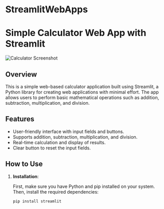 # StreamlitWebApps
# Simple Calculator Web App with Streamlit

![Calculator Screenshot](screenshot.png)

## Overview

This is a simple web-based calculator application built using Streamlit, a Python library for creating web applications with minimal effort. The app allows users to perform basic mathematical operations such as addition, subtraction, multiplication, and division.

## Features

- User-friendly interface with input fields and buttons.
- Supports addition, subtraction, multiplication, and division.
- Real-time calculation and display of results.
- Clear button to reset the input fields.

## How to Use

1. **Installation**:

   First, make sure you have Python and pip installed on your system. Then, install the required dependencies:

   ```bash
   pip install streamlit
